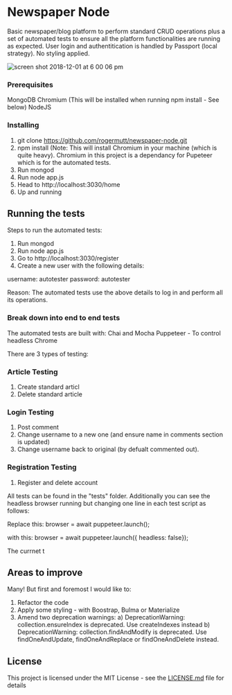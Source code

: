 # Newspaper Node 

Basic newspaper/blog platform to perform standard CRUD operations plus a set of automated tests to ensure all the platform functionalities are running as expected. 
User login and authentitication is handled by Passport (local strategy). 
No styling applied. 

![screen shot 2018-12-01 at 6 00 06 pm](https://user-images.githubusercontent.com/23165579/49325436-73b5e480-f596-11e8-8748-c8c9de97c111.png)


### Prerequisites

MongoDB 
Chromium (This will be installed when running npm install - See below) 
NodeJS

### Installing

1. git clone https://github.com/rogermutt/newspaper-node.git
2. npm install (Note: This will install Chromium in your machine (which is quite heavy). Chromium in this project is a dependancy for Pupeteer which is for the automated tests.
3. Run mongod
4. Run node app.js
5. Head to http://localhost:3030/home
6. Up and running 

## Running the tests

Steps to run the automated tests:

1. Run mongod
2. Run node app.js
3. Go to http://localhost:3030/register
4. Create a new user with the following details:

username: autotester
password: autotester

Reason: The automated tests use the above details to log in and perform all its operations.

### Break down into end to end tests

The automated tests are  built with: 
Chai and Mocha 
Puppeteer - To control headless Chrome

There are 3 types of testing:

### Article Testing 

1. Create standard articl
2. Delete standard article 

### Login Testing 

1. Post comment
2. Change username to a new one (and ensure name in comments section is updated)
3. Change username back to original (by defualt commented out). 

### Registration Testing 

1. Register and delete account

All tests can be found in the "tests" folder. 
Additionally you can see the headless browser running but changing one line in each test script as follows:

Replace this:
  browser = await puppeteer.launch();

with this:
  browser = await puppeteer.launch({ headless: false});

The currnet t

## Areas to improve

Many! But first and foremost I would like to:
1. Refactor the code 
2. Apply some styling - with Boostrap, Bulma or Materialize 
3. Amend two deprecation warnings:
a) DeprecationWarning: collection.ensureIndex is deprecated. Use createIndexes instead
b) DeprecationWarning: collection.findAndModify is deprecated. Use findOneAndUpdate, findOneAndReplace or findOneAndDelete instead.

## License

This project is licensed under the MIT License - see the [LICENSE.md](LICENSE.md) file for details
